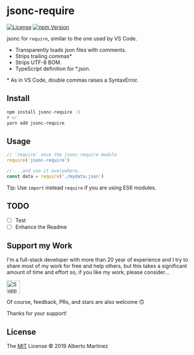 # jsonc-require

[![License][license-badge]][license-url]
[![npm Version][npm-badge]][npm-url]

jsonc for `require`, similar to the one used by VS Code.

- Transparently loads json files with comments.
- Strips trailing commas\*
- Strips UTF-8 BOM.
- TypeScript definition for *.json.

\* As in VS Code, double commas raises a SyntaxError.

## Install

```bash
npm install jsonc-require -S
# or
yarn add jsonc-require
```

## Usage

```js
// `require` once the jsonc-require module
require('jsonc-require')

// ...and use it everywhere.
const data = require('./mydata.json')
```

Tip: Use `import` instead `require` if you are using ES6 modules.

## TODO

- [ ] Test
- [ ] Enhance the Readme

## Support my Work

I'm a full-stack developer with more than 20 year of experience and I try to share most of my work for free and help others, but this takes a significant amount of time and effort so, if you like my work, please consider...

[<img src="https://amarcruz.github.io/images/kofi_blue.png" height="36" title="Support Me on Ko-fi" />][kofi-url]

Of course, feedback, PRs, and stars are also welcome 🙃

Thanks for your support!

## License

The [MIT](LICENSE) License &copy; 2019 Alberto Martínez

[license-badge]: https://img.shields.io/badge/license-MIT-blue.svg?style=flat
[license-url]: https://github.com/aMarCruz/jsonc-require/blob/master/LICENSE
[npm-badge]: https://img.shields.io/npm/v/jsonc-require.svg
[npm-url]: https://www.npmjs.com/package/jsonc-require
[kofi-url]: https://ko-fi.com/C0C7LF7I
